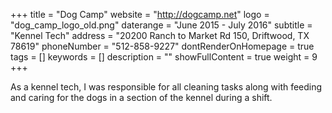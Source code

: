 +++
title = "Dog Camp"
website = "http://dogcamp.net"
logo = "dog_camp_logo_old.png"
daterange = "June 2015 - July 2016"
subtitle = "Kennel Tech"
address = "20200 Ranch to Market Rd 150, Driftwood, TX 78619"
phoneNumber = "512-858-9227"
dontRenderOnHomepage = true
tags = []
keywords = []
description = ""
showFullContent = true
weight = 9
+++

As a kennel tech, I was responsible for all cleaning tasks along with feeding and
caring for the dogs in a section of the kennel during a shift.
